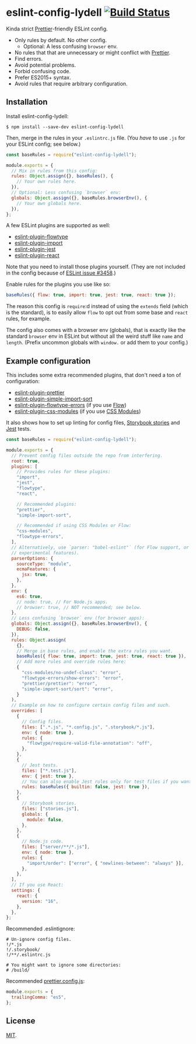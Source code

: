 # eslint-config-lydell [![Build Status][travis-badge]][travis]

Kinda strict [Prettier]-friendly ESLint config.

- Only rules by default. No other config.
  - Optional: A less confusing `browser` env.
- No rules that that are unnecessary or might conflict with [Prettier].
- Find errors.
- Avoid potential problems.
- Forbid confusing code.
- Prefer ES2015+ syntax.
- Avoid rules that require arbitrary configuration.

## Installation

Install eslint-config-lydell:

```
$ npm install --save-dev eslint-config-lydell
```

Then, merge in the rules in your `.eslintrc.js` file. (You _have_ to use `.js`
for your ESLint config; see below.)

```js
const baseRules = require("eslint-config-lydell");

module.exports = {
  // Mix in rules from this config:
  rules: Object.assign({}, baseRules(), {
    // Your own rules here.
  }),
  // Optional: Less confusing `browser` env:
  globals: Object.assign({}, baseRules.browserEnv(), {
    // Your own globals here.
  }),
};
```

A few ESLint plugins are supported as well:

- [eslint-plugin-flowtype]
- [eslint-plugin-import]
- [eslint-plugin-jest]
- [eslint-plugin-react]

Note that you need to install those plugins yourself. (They are not included in the config because of [ESLint issue #3458].)

Enable rules for the plugins you use like so:

```js
baseRules({ flow: true, import: true, jest: true, react: true });
```

The reason this config is `require`:d instead of using the `extends` field
(which is the standard), is to easily allow `flow` to opt out from some base and
`react` rules, for example.

The config also comes with a browser env (globals), that is exactly like the
standard `browser` env in ESLint but without all the weird stuff like `name` and
`length`. (Prefix uncommon globals with `window.` or add them to your config.)

## Example configuration

This includes some extra recommended plugins, that don't need a ton of
configuration:

- [eslint-plugin-prettier]
- [eslint-plugin-simple-import-sort]
- [eslint-plugin-flowtype-errors] \(if you use [Flow])
- [eslint-plugin-css-modules] \(if you use [CSS Modules])

It also shows how to set up linting for config files, [Storybook stories] and
[Jest] tests.

```js
const baseRules = require("eslint-config-lydell");

module.exports = {
  // Prevent config files outside the repo from interfering.
  root: true,
  plugins: [
    // Provides rules for these plugins:
    "import",
    "jest",
    "flowtype",
    "react",

    // Recommended plugins:
    "prettier",
    "simple-import-sort",

    // Recommended if using CSS Modules or Flow:
    "css-modules",
    "flowtype-errors",
  ],
  // Alternatively, use `parser: "babel-eslint"` (for Flow support, or
  // experimental features).
  parserOptions: {
    sourceType: "module",
    ecmaFeatures: {
      jsx: true,
    },
  },
  env: {
    es6: true,
    // node: true, // For Node.js apps.
    // browser: true, // NOT recommended; see below.
  },
  // Less confusing `browser` env (for browser apps):
  globals: Object.assign({}, baseRules.browserEnv(), {
    DEBUG: false,
  }),
  rules: Object.assign(
    {},
    // Merge in base rules, and enable the extra rules you want.
    baseRules({ flow: true, import: true, jest: true, react: true }),
    // Add more rules and override rules here:
    {
      "css-modules/no-undef-class": "error",
      "flowtype-errors/show-errors": "error",
      "prettier/prettier": "error",
      "simple-import-sort/sort": "error",
    }
  ),
  // Example on how to configure certain config files and such.
  overrides: [
    {
      // Config files.
      files: [".*.js", "*.config.js", ".storybook/*.js"],
      env: { node: true },
      rules: {
        "flowtype/require-valid-file-annotation": "off",
      },
    },
    {
      // Jest tests.
      files: ["*.test.js"],
      env: { jest: true },
      // You can also enable Jest rules only for test files if you want.
      rules: baseRules({ builtin: false, jest: true }),
    },
    {
      // Storybook stories.
      files: ["stories.js"],
      globals: {
        module: false,
      },
    },
    {
      // Node.js code.
      files: ["server/**/*.js"],
      env: { node: true },
      rules: {
        "import/order": ["error", { "newlines-between": "always" }],
      },
    },
  ],
  // If you use React:
  settings: {
    react: {
      version: "16",
    },
  },
};
```

Recommended .eslintignore:

```
# Un-ignore config files.
!/*.js
!/.storybook/
!/**/.eslintrc.js

# You might want to ignore some directories:
# /build/
```

Recommended [prettier.config.js]:

```js
module.exports = {
  trailingComma: "es5",
};
```

## License

[MIT](LICENSE).

[css modules]: https://github.com/css-modules/css-modules
[eslint issue #3458]: https://github.com/eslint/eslint/issues/3458
[eslint-plugin-css-modules]: https://github.com/atfzl/eslint-plugin-css-modules
[eslint-plugin-flowtype-errors]: https://github.com/amilajack/eslint-plugin-flowtype-errors
[eslint-plugin-flowtype]: https://github.com/gajus/eslint-plugin-flowtype
[eslint-plugin-import]: https://github.com/benmosher/eslint-plugin-import
[eslint-plugin-jest]: https://github.com/jest-community/eslint-plugin-jest
[eslint-plugin-prettier]: https://github.com/prettier/eslint-plugin-prettier
[eslint-plugin-react]: https://github.com/yannickcr/eslint-plugin-react
[eslint-plugin-simple-import-sort]: https://github.com/lydell/eslint-plugin-simple-import-sort/
[flow]: https://flow.org/
[jest]: https://facebook.github.io/jest/
[prettier.config.js]: https://prettier.io/docs/en/configuration.html
[prettier]: https://github.com/prettier/prettier
[storybook stories]: https://storybook.js.org/
[travis-badge]: https://travis-ci.org/lydell/eslint-config-lydell.svg?branch=master
[travis]: https://travis-ci.org/lydell/eslint-config-lydell
